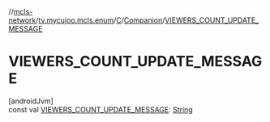 //[mcls-network](../../../../index.md)/[tv.mycujoo.mcls.enum](../../index.md)/[C](../index.md)/[Companion](index.md)/[VIEWERS_COUNT_UPDATE_MESSAGE](-v-i-e-w-e-r-s_-c-o-u-n-t_-u-p-d-a-t-e_-m-e-s-s-a-g-e.md)

# VIEWERS_COUNT_UPDATE_MESSAGE

[androidJvm]\
const val [VIEWERS_COUNT_UPDATE_MESSAGE](-v-i-e-w-e-r-s_-c-o-u-n-t_-u-p-d-a-t-e_-m-e-s-s-a-g-e.md): [String](https://kotlinlang.org/api/latest/jvm/stdlib/kotlin/-string/index.html)
